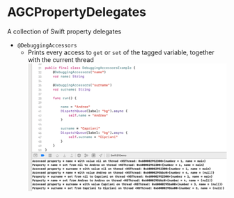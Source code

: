 # AGCPropertyDelegates
A collection of Swift property delegates

- `@DebuggingAccessors`
  -  Prints every access to `get` or `set` of the tagged variable, together with the current thread
  ![](images/debugging-accessors.png)
  
